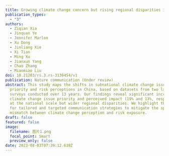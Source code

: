 ```yaml
---
title: Growing climate change concern but rising regional disparities in China
publication_types:
  - "3"
authors:
  - Ziqian Xia
  - Jinquan Ye
  - Jennifer Marlon
  - Xu Dong
  - Jinliang Xie
  - Xi Tian
  - Ming Xu
  - Jianxun Yang
  - Chao Zhang
  - Miaomiao Liu
doi: 10.21203/rs.3.rs-3130454/v1
publication: Nature communication (Under review)
abstract: This study maps the shifts in subnational climate change issue
  priority and risk perceptions in China, based on datasets from two large-scale
  surveys conducted over 13 years. Our findings reveal significant increases in
  climate change issue priority and perceived impact (19% and 13%, respectively)
  at the national scale but wider regional disparities. We highlight the needs
  for tailored and targeted communication strategies to mitigate the spatial
  mismatch between climate change perception and risk exposure.
draft: false
featured: false
image:
  filename: 图片1.png
  focal_point: Smart
  preview_only: false
date: 2023-08-03T07:39:12.638Z
---
```

